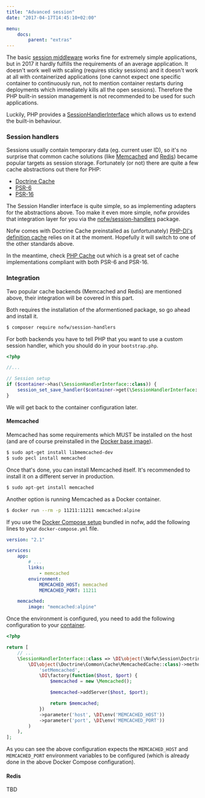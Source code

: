 ```yaml
---
title: "Advanced session"
date: "2017-04-17T14:45:10+02:00"

menu:
    docs:
        parent: "extras"
---
```


The basic [session middleware](docs/components/middleware-pipeline/) works fine for extremely simple applications, but in 2017 it hardly fulfills the requirements of an average application. It doesn't work well with scaling (requires sticky sessions) and it doesn't work at all with containerized applications (one cannot expect one specific container to continuously run, not to mention container restarts during deployments which immediately kills all the open sessions). Therefore the PHP built-in session management is not recommended to be used for such applications.

Luckily, PHP provides a [SessionHandlerInterface](http://php.net/manual/en/class.sessionhandlerinterface.php) which allows us to extend the built-in behaviour.


### Session handlers

Sessions usually contain temporary data (eg. current user ID), so it's no surprise that common cache solutions (like [Memcached](https://memcached.org/) and [Redis](https://redis.io/)) became popular targets as session storage. Fortunately (or not) there are quite a few cache abstractions out there for PHP:

- [Doctrine Cache](https://github.com/doctrine/cache)
- [PSR-6](http://www.php-fig.org/psr/psr-6/)
- [PSR-16](http://www.php-fig.org/psr/psr-16/)

The Session Handler interface is quite simple, so as implementing adapters for the abstractions above. Too make it even more simple, nofw provides that integration layer for you via the [nofw/session-handlers](https://github.com/nofw/session-handlers) package.

Nofw comes with Doctrine Cache preinstalled as (unfortunately) [PHP-DI's definition cache](http://php-di.org/doc/performances.html#cache) relies on it at the moment. Hopefully it will switch to one of the other standards above.

In the meantime, check [PHP Cache](http://php-cache.com/) out which is a great set of cache implementations compliant with both PSR-6 and PSR-16.


### Integration

Two popular cache backends (Memcached and Redis) are mentioned above, their integration will be covered in this part.

Both requires the installation of the aformentioned package, so go ahead and install it.

``` bash
$ composer require nofw/session-handlers
```

For both backends you have to tell PHP that you want to use a custom session handler, which you should do in your `bootstrap.php`.

``` php
<?php

//...

// Session setup
if ($container->has(\SessionHandlerInterface::class)) {
    session_set_save_handler($container->get(\SessionHandlerInterface::class), true);
}
```

We will get back to the container configuration later.


#### Memcached

Memcached has some requirements which MUST be installed on the host (and are of course preinstalled in the [Docker base image](docs/environment/)).

``` bash
$ sudo apt-get install libmemcached-dev
$ sudo pecl install memcached
```

Once that's done, you can install Memcached itself. It's recommended to install it on a different server in production.

``` bash
$ sudo apt-get install memcached
```

Another option is running Memcached as a Docker container.

``` bash
$ docker run --rm -p 11211:11211 memcached:alpine
```

If you use the [Docker Compose setup](docs/environment/) bundled in nofw, add the following lines to your `docker-compose.yml` file.

``` yaml
version: "2.1"

services:
    app:
        # ...
        links:
            - memcached
        environment:
            MEMCACHED_HOST: memcached
            MEMCACHED_PORT: 11211

    memcached:
        image: "memcached:alpine"
```

Once the environment is configured, you need to add the following configuration to your [container](docs/components/dependency-injection/).

``` php
<?php

return [
    // ...
    \SessionHandlerInterface::class => \DI\object(\Nofw\Session\DoctrineCacheSessionHandler::class)->constructor(
        \DI\object(\Doctrine\Common\Cache\MemcachedCache::class)->method(
            'setMemcached',
            \DI\factory(function($host, $port) {
                $memcached = new \Memcached();

                $memcached->addServer($host, $port);

                return $memcached;
            })
            ->parameter('host', \DI\env('MEMCACHED_HOST'))
            ->parameter('port', \DI\env('MEMCACHED_PORT'))
        )
    ),
];
```

As you can see the above configuration expects the `MEMCACHED_HOST` and `MEMCACHED_PORT` environment variables to be configured (which is already done in the above Docker Compose configuration).



#### Redis

TBD
